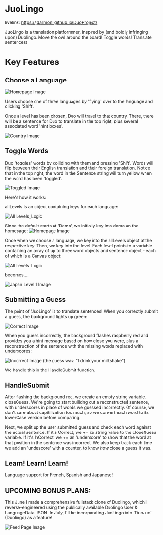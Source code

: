 # JuoLingo
livelink: https://jdarmoni.github.io/DuoProject/

JuoLingo is a translation platformmer, inspired by (and boldly infringing upon) Duolingo. Move the owl around the board! Toggle words! Translate sentences! 

# Key Features 

## Choose a Language 
![Homepage Image](readmeResources/homepage.png)

Users choose one of three languages by 'flying' over to the language and clicking 'Shift'. 

Once a level has been chosen, Duo will travel to that country. There, there will be a sentence for Duo to translate in the top right, plus several associated word 'hint boxes'.

![Country Image](readmeResources/france_landing.png)

## Toggle Words 

Duo 'toggles' words by colliding with them and pressing 'Shift'. Words will flip between their English translation and their foreign translation. Notice that in the top right, the word in the Sentence string will turn yellow when the word has been 'toggled'.

![Toggled Image](readmeResources/toggled.png)

Here's how it works: 

allLevels is an object containing keys for each language:

![All Levels_Logic](readmeResources/allLevels.png)

Since the default starts at 'Demo', we initially key into demo on the homepage:
![Homepage Image](readmeResources/homepage.png)

Once when we choose a language, we key into the allLevels object at the respective key. Then, we key into the level. Each level points to a variable containing an array of up to three word objects and sentence object - each of which is a Canvas object:

![All Levels_Logic](readmeResources/level.png)

becomes....

![Japan Level 1 Image](readmeResources/japan.png)

## Submitting a Guess 

The point of 'JuoLingo' is to translate sentences! When you correctly submit a guess, the background lights up green:

![Correct Image](readmeResources/correctGuess.png)

When you guess incorrectly, the background flashes raspberry red and provides you a hint message based on how close you were, plus a reconstruction of the sentence with the missing words replaced with underscores:

![Incorrect Image](readmeResources/closeGuess.png)
(the guess was: "I drink your milkshake")

We handle this in the HandleSubmit function. 

## HandleSubmit 

After flashing the background red, we create an empty string variable, closeGuess. We're going to start builidng out a reconstructed sentence, with underscores in place of words we guessed incorrectly. Of course, we don't care about capitilization too much, so we convert each word to its lowerCase version before comparing.

Next, we split up the user submitted guess and check each word against the actual sentence. If it's Correct, we += its string value to the closeGuess variable. If it's InCorrect, we += an 'underscore' to show that the word at that position in the sentence was incorrect. We also keep track each time we add an 'undescore' with a counter, to know *how* close a guess it was.

## Learn! Learn! Learn!

Language support for French, Spanish and Japanese! 

## UPCOMING BONUS PLANS: 

This June I made a comprehensive fullstack clone of Duolingo, which I reverse-engineered using the publically available Duolingo User & LanguageData JSON. In July, I'll be incorporating JuoLingo into 'DuoJuo' (Duolingo) as a feature!

![Feed Page Image](readmeResources/headshot.png)

